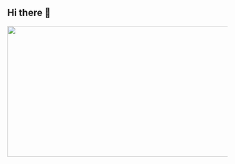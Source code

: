## Hi there 👋

<!--
**Jung-eon1018/Jung-eon1018** is a ✨ _special_ ✨ repository because its `README.md` (this file) appears on your GitHub profile.

Here are some ideas to get you started:

- 🔭 I’m currently working on ...
- 🌱 I’m currently learning ...
- 👯 I’m looking to collaborate on ...
- 🤔 I’m looking for help with ...
- 💬 Ask me about ...
- 📫 How to reach me: ...
- 😄 Pronouns: ...
- ⚡ Fun fact: ...
-->
<a href="https://www.gitanimals.org/en_US?utm_medium=image&utm_source=Jung-eon1018&utm_content=farm">
<img
  src="https://render.gitanimals.org/farms/Jung-eon1018"
  width="600"
  height="300"
/>
</a>
